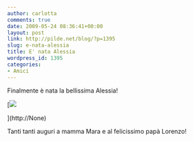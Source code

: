 ```yaml
---
author: carlotta
comments: true
date: 2009-05-24 08:36:41+00:00
layout: post
link: http://pilde.net/blog/?p=1395
slug: e-nata-alessia
title: E' nata Alessia
wordpress_id: 1395
categories:
- Amici
---
```


Finalmente è nata la bellissima Alessia!

[![]({{baseurl}}/uploads/2009/05/girasole.jpg)


](http://None)




Tanti tanti auguri a mamma Mara e al felicissimo papà Lorenzo!
